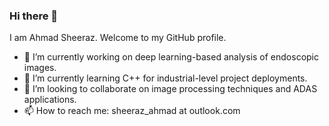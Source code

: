 ### Hi there 👋
I am Ahmad Sheeraz. Welcome to my GitHub profile.

- 🔭 I’m currently working on deep learning-based analysis of endoscopic images.
- 🌱 I’m currently learning C++ for industrial-level project deployments.
- 👯 I’m looking to collaborate on image processing techniques and ADAS applications.
- 📫 How to reach me: sheeraz\_ahmad at outlook.com
